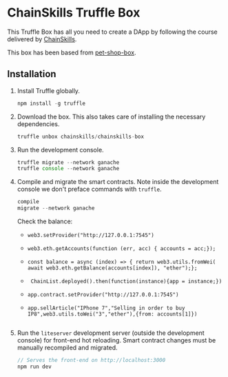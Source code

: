 # ChainSkills Truffle Box

This Truffle Box has all you need to create a DApp by following the course delivered by [ChainSkills](https://www.udemy.com/getting-started-with-ethereum-solidity-development/).

This box has been based from [pet-shop-box](https://github.com/truffle-box/pet-shop-box).

## Installation

1. Install Truffle globally.

   ```javascript
   npm install -g truffle
   ```

2. Download the box. This also takes care of installing the necessary dependencies.

   ```javascript
   truffle unbox chainskills/chainskills-box
   ```

3. Run the development console.

   ```javascript
   truffle migrate --network ganache
   truffle console --network ganache
   ```

4. Compile and migrate the smart contracts. Note inside the development console we don't preface commands with `truffle`.

   ```javascript
   compile
   migrate --network ganache
   ```

   Check the balance:

   -  ```
      web3.setProvider("http://127.0.0.1:7545")
      ```

   -  ```
      web3.eth.getAccounts(function (err, acc) { accounts = acc;});
      ```

   -  ```
      const balance = async (index) => { return web3.utils.fromWei( await web3.eth.getBalance(accounts[index]), "ether");};
      ```
   -  ```
       ChainList.deployed().then(function(instance){app = instance;})
      ```
   -  ```
      app.contract.setProvider("http://127.0.0.1:7545")
      ```

   -  ```
      app.sellArticle("IPhone 7","Selling in order to buy IP8",web3.utils.toWei("3","ether"),{from: accounts[1]})
      ```

   ```

   ```

5. Run the `liteserver` development server (outside the development console) for front-end hot reloading. Smart contract changes must be manually recompiled and migrated.
   ```javascript
   // Serves the front-end on http://localhost:3000
   npm run dev
   ```
